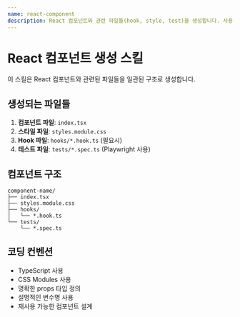 ```yaml
---
name: react-component
description: React 컴포넌트와 관련 파일들(hook, style, test)을 생성합니다. 사용자가 "컴포넌트 만들어", "새로운 React 컴포넌트", "컴포넌트 생성"과 같은 요청을 할 때 사용합니다.
---
```


# React 컴포넌트 생성 스킬

이 스킬은 React 컴포넌트와 관련된 파일들을 일관된 구조로 생성합니다.

## 생성되는 파일들

1. **컴포넌트 파일**: `index.tsx`
2. **스타일 파일**: `styles.module.css`
3. **Hook 파일**: `hooks/*.hook.ts` (필요시)
4. **테스트 파일**: `tests/*.spec.ts` (Playwright 사용)

## 컴포넌트 구조

```
component-name/
├── index.tsx
├── styles.module.css
├── hooks/
│   └── *.hook.ts
└── tests/
    └── *.spec.ts
```

## 코딩 컨벤션

- TypeScript 사용
- CSS Modules 사용
- 명확한 props 타입 정의
- 설명적인 변수명 사용
- 재사용 가능한 컴포넌트 설계
